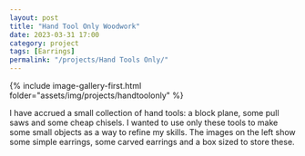 ```yaml
---
layout: post
title: "Hand Tool Only Woodwork"
date: 2023-03-31 17:00
category: project
tags: [Earrings]
permalink: "/projects/Hand Tools Only/"
---
```


<div>
<span class="image right">
<p>{% include image-gallery-first.html folder="assets/img/projects/handtoolonly" %}</p>
</span>
<p>
I have accrued a small collection of hand tools: a block plane, some pull saws and some cheap chisels. I wanted to use only these tools to make some small objects as a way to refine my skills. The images on the left show some simple earrings, some carved earrings and a box sized to store these.
</p>

</div>

